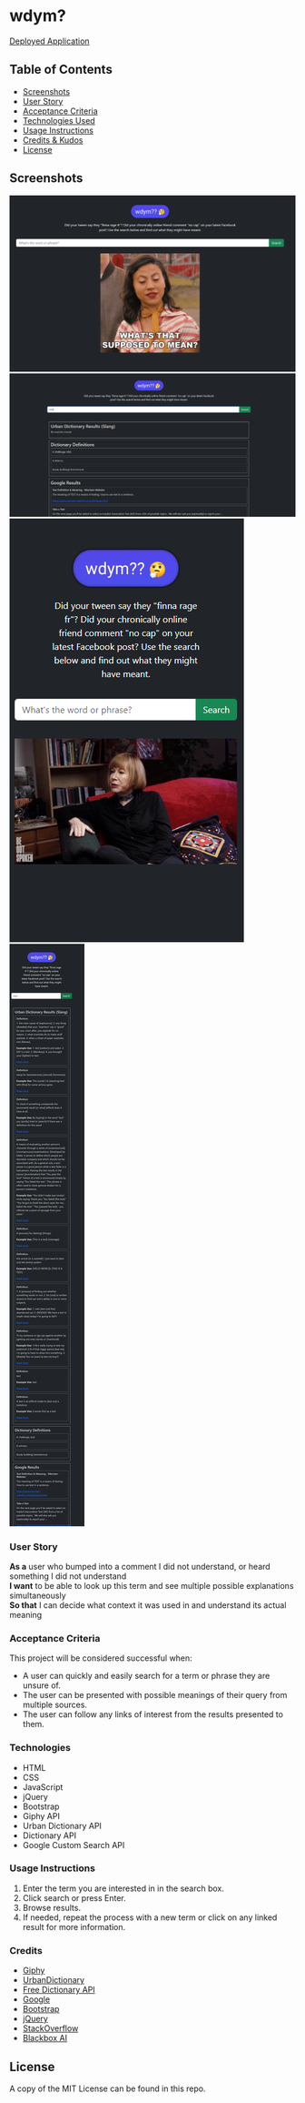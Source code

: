 # wdym?
​[Deployed Application](https://lxpap.github.io/WDYM)

## Table of Contents

- [Screenshots](#screenshots)
- [User Story](#user-story)
- [Acceptance Criteria](#acceptance-criteria)
- [Technologies Used](#Technologies)
- [Usage Instructions](#usage-instructions)
- [Credits & Kudos](#credits)
- [License](#license)

## Screenshots
![Main Page - Desktop](Assets/Images/screenshots/wdym1.png)
![Results Page - Desktop](Assets/Images/screenshots/wdym2.png)
![Main Page - Mobile](Assets/Images/screenshots/wdym1_mobile.png)
![Results Page - Mobile](Assets/Images/screenshots/wdym2_mobile.png)

 ### User Story
 **As a** user who bumped into a comment I did not understand, or heard something I did not understand
​<br>
 **I want** to be able to look up this term and see multiple possible explanations simultaneously
​<br>
 **So that** I can decide what context it was used in and understand its actual meaning

 ### Acceptance Criteria
This project will be considered successful when:
​
- A user can quickly and easily search for a term or phrase they are unsure of.
- The user can be presented with possible meanings of their query from multiple sources.
- The user can follow any links of interest from the results presented to them.

### Technologies
- HTML
- CSS
- JavaScript
- jQuery
- Bootstrap
- Giphy API
- Urban Dictionary API
- Dictionary API
- Google Custom Search API
​
### Usage Instructions
1. Enter the term you are interested in in the search box.
2. Click search or press Enter.
3. Browse results.
4. If needed, repeat the process with a new term or click on any linked result for more information.
​
### Credits
- [Giphy](https://giphy.com)
- [UrbanDictionary](https://urbandictionary.com/)
- [Free Dictionary API](https://dictionaryapi.dev/)
- [Google](https://www.google.com/)
- [Bootstrap](https://getbootstrap.com/)
- [jQuery](https://jquery.com/)
- [StackOverflow](https://stackoverflow.com/)
- [Blackbox AI](https://www.blackbox.ai/)

## License

A copy of the MIT License can be found in this repo.